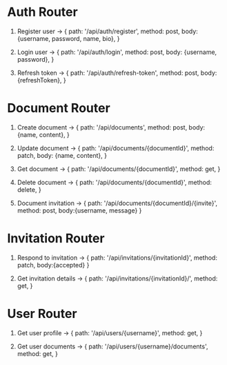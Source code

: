 # Auth Router

1. Register user -> {
   path: '/api/auth/register',
   method: post,
   body: {username, password, name, bio},
   }

2. Login user -> {
   path: '/api/auth/login',
   method: post,
   body: {username, password},
   }

3. Refresh token -> {
   path: '/api/auth/refresh-token',
   method: post,
   body: {refreshToken},
   }

# Document Router

1. Create document -> {
   path: '/api/documents',
   method: post,
   body: {name, content},
   }

2. Update document -> {
   path: '/api/documents/{documentId}',
   method: patch,
   body: {name, content},
   }

3. Get document -> {
   path: '/api/documents/{documentId}',
   method: get,
   }

4. Delete document -> {
   path: '/api/documents/{documentId}',
   method: delete,
   }

5. Document invitation -> {
   path: '/api/documents/{documentId}/{invite}',
   method: post,
   body:{username, message}
   }

# Invitation Router

1. Respond to invitation -> {
   path: '/api/invitations/{invitationId}',
   method: patch,
   body:{accepted}
   }

2. Get invitation details -> {
   path: '/api/invitations/{invitationId}/',
   method: get,
   }

# User Router

1. Get user profile -> {
   path: '/api/users/{username}',
   method: get,
   }

2. Get user documents -> {
   path: '/api/users/{username}/documents',
   method: get,
   }
